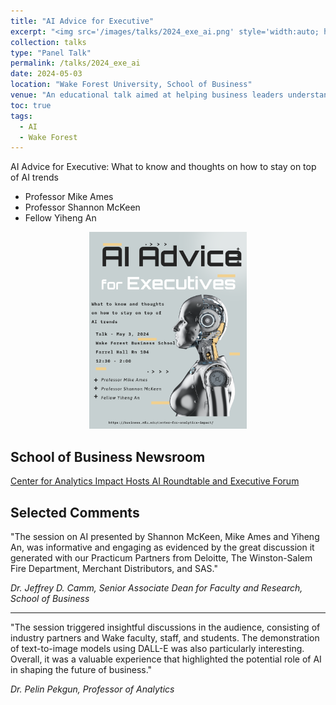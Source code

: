 ```yaml
---
title: "AI Advice for Executive"
excerpt: "<img src='/images/talks/2024_exe_ai.png' style='width:auto; height:auto;'>"
collection: talks
type: "Panel Talk"
permalink: /talks/2024_exe_ai
date: 2024-05-03
location: "Wake Forest University, School of Business"
venue: "An educational talk aimed at helping business leaders understand AI trends, co-hosted with Professors Mike Ames and Shannon McKeen"
toc: true
tags:
  - AI
  - Wake Forest
---
```


AI Advice for Executive: What to know and thoughts on how to stay on top of AI trends
- Professor Mike Ames
- Professor Shannon McKeen
- Fellow Yiheng An


<div align="center">
  <img src='/images/talks/2024_exe_ai.png' style='width:50%;' >
</div>



## School of Business Newsroom

<a href="https://business.wfu.edu/newsroom/center-for-analytics-impact-ai-roundtable/" target="_blank">Center for Analytics Impact Hosts AI Roundtable and Executive Forum</a>
<br>

## Selected Comments

"The session on AI presented by Shannon McKeen, Mike Ames and Yiheng An, was informative and engaging as evidenced by the great discussion it generated with our Practicum Partners from Deloitte, The Winston-Salem Fire Department, Merchant Distributors, and SAS." 

*Dr. Jeffrey D. Camm, Senior Associate Dean for Faculty and Research, School of Business*

---

"The session triggered insightful discussions in the audience, consisting of industry partners and Wake faculty, staff, and students. The demonstration of text-to-image models using DALL-E was also particularly interesting. Overall, it was a valuable experience that highlighted the potential role of AI in shaping the future of business."

*Dr. Pelin Pekgun, Professor of Analytics*
